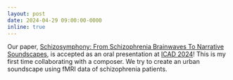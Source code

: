 ```yaml
---
layout: post
date: 2024-04-29 09:00:00-0000
inline: true
---
```


Our paper, [Schizosymphony: From Schizophrenia Brainwaves To Narrative Soundscapes](https://icad2024.icad.org/wp-content/uploads/2024/06/ICAD_2024_paper_69.pdf), is accepted as an oral presentation at [ICAD 2024](https://icad2024.icad.org/)! This is my first time collaborating with a composer. We try to create an urban
soundscape using fMRI data of schizophrenia patients.